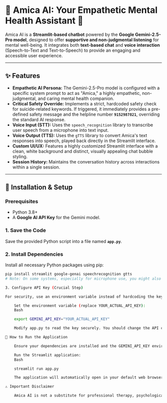 # 🧠 Amica AI: Your Empathetic Mental Health Assistant 💬

Amica AI is a **Streamlit-based chatbot** powered by the **Google Gemini-2.5-Pro model**, designed to offer **supportive and non-judgmental listening** for mental well-being. It integrates both **text-based chat** and **voice interaction** (Speech-to-Text and Text-to-Speech) to provide an engaging and accessible user experience.

---

## ✨ Features

* **Empathetic AI Persona:** The Gemini-2.5-Pro model is configured with a specific system prompt to act as "Amica," a highly empathetic, non-judgmental, and caring mental health companion.
* **Critical Safety Override:** Implements a strict, hardcoded safety check for suicide-related keywords. If triggered, it immediately provides a pre-defined safety message and the helpline number **`9152987821`**, overriding the standard AI response.
* **Voice Input (STT):** Uses the `speech_recognition` library to transcribe user speech from a microphone into text input.
* **Voice Output (TTS):** Uses the `gTTS` library to convert Amica's text responses into speech, played back directly in the Streamlit interface.
* **Custom UI/UX:** Features a highly customized Streamlit interface with a clean, white background and distinct, visually appealing chat bubble styling.
* **Session History:** Maintains the conversation history across interactions within a single session.

---

## 🚀 Installation & Setup

### Prerequisites

* Python 3.8+
* A **Google AI API Key** for the Gemini model.

### 1. Save the Code

Save the provided Python script into a file named **`app.py`**.

### 2. Install Dependencies

Install all necessary Python packages using pip:

```bash
pip install streamlit google-genai speechrecognition gtts
# Note: On some systems, especially for microphone use, you might also need to install PyAudio.

3. Configure API Key (Crucial Step)

For security, use an environment variable instead of hardcoding the key.

    Set the environment variable (replace YOUR_ACTUAL_API_KEY):
    Bash

    export GEMINI_API_KEY="YOUR_ACTUAL_API_KEY"

    Modify app.py to read the key securely. You should change the API configuration block in your script to use os.environ.get() instead of a literal string.

🏃 How to Run the Application

    Ensure your dependencies are installed and the GEMINI_API_KEY environment variable is set in your terminal session.

    Run the Streamlit application:
    Bash

    streamlit run app.py

    The application will automatically open in your default web browser (usually at http://localhost:8501).

⚠️ Important Disclaimer

    Amica AI is not a substitute for professional therapy, psychological, or medical advice. It is an AI tool designed for supportive listening and informational purposes only. If you are experiencing a mental health crisis or suicidal thoughts, please contact a local emergency service or a professional helpline immediately.
